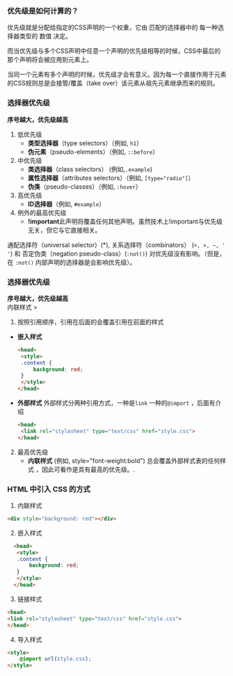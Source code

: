 ### 优先级是如何计算的？

优先级就是分配给指定的CSS声明的一个权重，它由 匹配的选择器中的 每一种选择器类型的 数值 决定。

而当优先级与多个CSS声明中任意一个声明的优先级相等的时候，CSS中最后的那个声明将会被应用到元素上。

当同一个元素有多个声明的时候，优先级才会有意义。因为每一个直接作用于元素的CSS规则总是会接管/覆盖（take over）该元素从祖先元素继承而来的规则。

### 选择器优先级

**序号越大，优先级越高**

1. 低优先级
   * **类型选择器**（type selectors）（例如, `h1`）
   * **伪元素**（pseudo-elements）（例如, `::before`）
2. 中优先级
   * **类选择器**（class selectors） \(例如,`.example`\)
   * **属性选择器**（attributes selectors）（例如, `[type="radio"]`）
   * **伪类**（pseudo-classes）（例如, `:hover`）
3. 高优先级
   * **ID选择器**（例如, `#example`）
4. 例外的最高优先级
   * **!important**此声明将覆盖任何其他声明。虽然技术上!important与优先级无关，但它与它直接相关。

通配选择符（universal selector）\(\*\), 关系选择符（combinators） \(`+, >, ~, ' '`\)  和 否定伪类（negation pseudo-class）\(`:not()`\) 对优先级没有影响。（但是，在 `:not()` 内部声明的选择器是会影响优先级）。

### 选择器优先级

**序号越大，优先级越高**  
内联样式 &gt;   
1. 按照引用顺序，引用在后面的会覆盖引用在前面的样式

* **嵌入样式**

  ```html
  <head>
   <style>
   .content {
       background: red;
   }
   </style>
  </head>
  ```

* **外部样式** 外部样式分两种引用方式，一种是`link` 一种的`@import` ，后面有介绍

  ```html
  <head>
   <link rel="stylesheet" type="text/css" href="style.css">
  </head>
  ```
2. 最高优先级
   * **内联样式** \(例如, style="font-weight:bold"\) 总会覆盖外部样式表的任何样式 ，因此可看作是具有最高的优先级。.

### HTML 中引入 CSS 的方式

1. 内联样式


```html
<div style="background: red"></div>
```


2. 嵌入样式
```html
  <head>
   <style>
   .content {
       background: red;
   }
   </style>
  </head>
```


3. 链接样式
```html
<head>
<link rel="stylesheet" type="text/css" href="style.css">
</head>
```
4. 导入样式


```html
<style>
    @import url(style.css);
</style>
```





